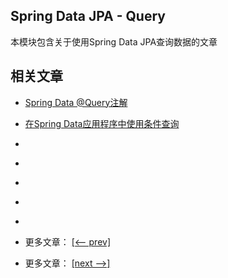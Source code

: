 ## Spring Data JPA - Query

本模块包含关于使用Spring Data JPA查询数据的文章

## 相关文章

- [Spring Data @Query注解](docs/SpringData-@Query注解.md)
- [在Spring Data应用程序中使用条件查询](docs/在SpringData应用程序中使用条件查询.md)
- []()
- []()
- []()
- []()
- []()

- 更多文章： [[<-- prev]](../spring-data-jpa-query-1/README.md)
- 更多文章： [[next -->]](../spring-data-jpa-query-3/README.md)